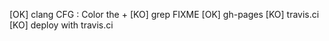 [OK] clang CFG : Color the +
[KO] grep FIXME
[OK] gh-pages
[KO] travis.ci
[KO] deploy with travis.ci
